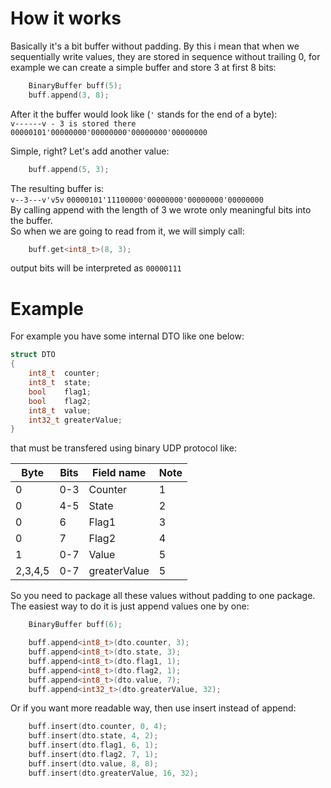 # How it works

Basically it's a bit buffer without padding. By this i mean that when we sequentially write values, 
they are stored in sequence without trailing 0, for example we can create a simple buffer and store 3 at first 8 bits:
```c++
    BinaryBuffer buff(5);
    buff.append(3, 8);
```
After it the buffer would look like (`'` stands for the end of a byte):  
`v------v - 3 is stored there`  
`00000101'00000000'00000000'00000000'00000000`

Simple, right? Let's add another value:
```c++
    buff.append(5, 3);
```
The resulting buffer is:  
`v--3---v'v5v`
`00000101'11100000'00000000'00000000'00000000`  
By calling append with the length of 3 we wrote only meaningful bits into the buffer.  
So when we are going to read from it, we will simply call:
```c++
    buff.get<int8_t>(8, 3);
```
output bits will be interpreted as `00000111`

# Example

For example you have some internal DTO like one below:

```c++
struct DTO
{
    int8_t  counter;
    int8_t  state;
    bool    flag1;
    bool    flag2;
    int8_t  value;
    int32_t greaterValue;
}
```

that must be transfered using binary UDP protocol like:

|    Byte | Bits  | Field name |  Note |
|   ---   |  ---  |     ---    |  ---  |
|    0    |  0-3  |   Counter  |   1   |
|    0    |  4-5  |   State    |   2   |
|    0    |  6    |   Flag1    |   3   |
|    0    |  7    |   Flag2    |   4   |
|    1    |  0-7  |   Value    |   5   |
| 2,3,4,5 |  0-7  |greaterValue|   5   |

So you need to package all these values without padding to one package.  
The easiest way to do it is just append values one by one:
```c++
    BinaryBuffer buff(6);

    buff.append<int8_t>(dto.counter, 3);
    buff.append<int8_t>(dto.state, 3);
    buff.append<int8_t>(dto.flag1, 1);
    buff.append<int8_t>(dto.flag2, 1);
    buff.append<int8_t>(dto.value, 7);
    buff.append<int32_t>(dto.greaterValue, 32);
```
Or if you want more readable way, then use insert instead of append:
```c++
    buff.insert(dto.counter, 0, 4);
    buff.insert(dto.state, 4, 2);
    buff.insert(dto.flag1, 6, 1);
    buff.insert(dto.flag2, 7, 1);
    buff.insert(dto.value, 8, 8);
    buff.insert(dto.greaterValue, 16, 32);
```
